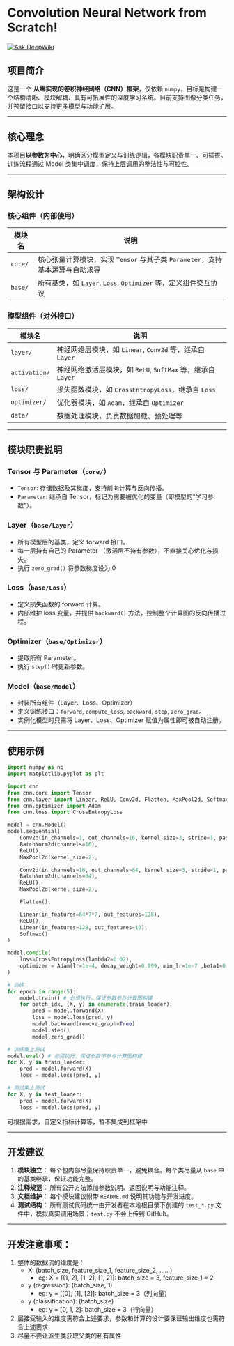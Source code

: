# Convolution Neural Network from Scratch!
[![Ask DeepWiki](https://deepwiki.com/badge.svg)](https://deepwiki.com/Yishanka/CNN_from_scratch)

## 项目简介
这是一个 **从零实现的卷积神经网络（CNN）框架**，仅依赖 `numpy`，目标是构建一个结构清晰、模块解耦、具有可拓展性的深度学习系统。目前支持图像分类任务，并预留接口以支持更多模型与功能扩展。

---

## 核心理念

本项目**以参数为中心**，明确区分模型定义与训练逻辑，各模块职责单一、可插拔。训练流程通过 Model 类集中调度，保持上层调用的整洁性与可控性。

---

## 架构设计

### 核心组件（内部使用）
| 模块名 | 说明 |
|--------|------|
| `core/` | 核心张量计算模块，实现 `Tensor` 与其子类 `Parameter`，支持基本运算与自动求导 |
| `base/` | 所有基类，如 `Layer`, `Loss`, `Optimizer` 等，定义组件交互协议 |

### 模型组件（对外接口）
| 模块名 | 说明 |
|--------|------|
| `layer/` | 神经网络层模块，如 `Linear`, `Conv2d` 等，继承自 `Layer` |
| `activation/` | 神经网络激活层模块，如 `ReLU`, `SoftMax` 等，继承自 `Layer` |
| `loss/` | 损失函数模块，如 `CrossEntropyLoss`，继承自 `Loss` |
| `optimizer/` | 优化器模块，如 `Adam`，继承自 `Optimizer` |
| `data/` | 数据处理模块，负责数据加载、预处理等 |

---

## 模块职责说明

### Tensor 与 Parameter（`core/`）
- `Tensor`: 存储数据及其梯度，支持前向计算与反向传播。
- `Parameter`: 继承自 Tensor，标记为需要被优化的变量（即模型的“学习参数”）。

### Layer（`base/Layer`）
- 所有模型层的基类，定义 forward 接口。
- 每一层持有自己的 Parameter （激活层不持有参数），不直接关心优化与损失。
- 执行 `zero_grad()` 将参数梯度设为 0

### Loss（`base/Loss`）
- 定义损失函数的 forward 计算。
- 内部维护 loss 变量，并提供 `backward()` 方法，控制整个计算图的反向传播过程。

### Optimizer（`base/Optimizer`）
- 提取所有 Parameter。
- 执行 `step()` 时更新参数。

### Model（`base/Model`）
- 封装所有组件（Layer、Loss、Optimizer）
- 定义训练接口：`forward`, `compute_loss`, `backward`, `step`, `zero_grad`。
- 实例化模型时只需将 Layer、Loss、Optimizer 赋值为属性即可被自动注册。

---

## 使用示例
```python
import numpy as np
import matplotlib.pyplot as plt

import cnn
from cnn.core import Tensor
from cnn.layer import Linear, ReLU, Conv2d, Flatten, MaxPool2d, Softmax, BatchNorm2d
from cnn.optimizer import Adam
from cnn.loss import CrossEntropyLoss

model = cnn.Model()
model.sequential(
    Conv2d(in_channels=1, out_channels=16, kernel_size=3, stride=1, padding=1),
    BatchNorm2d(channels=16),
    ReLU(),
    MaxPool2d(kernel_size=2),

    Conv2d(in_channels=16, out_channels=64, kernel_size=3, stride=1, padding=1),
    BatchNorm2d(channels=64),
    ReLU(),
    MaxPool2d(kernel_size=2),

    Flatten(),

    Linear(in_features=64*7*7, out_features=128),
    ReLU(),
    Linear(in_features=128, out_features=10),
    Softmax()
)

model.compile(
    loss=CrossEntropyLoss(lambda2=0.02),
    optimizer = Adam(lr=1e-4, decay_weight=0.999, min_lr=1e-7 ,beta1=0.9, beta2=0.999)
)

# 训练
for epoch in range(5):
    model.train() # 必须执行，保证参数参与计算图构建
    for batch_idx, (X, y) in enumerate(train_loader):
        pred = model.forward(X) 
        loss = model.loss(pred, y)
        model.backward(remove_graph=True)
        model.step()
        model.zero_grad()

# 训练集上测试
model.eval() # 必须执行，保证参数不参与计算图构建
for X, y in train_loader:
    pred = model.forward(X)
    loss = model.loss(pred, y)

# 测试集上测试
for X, y in test_loader:
    pred = model.forward(X)
    loss = model.loss(pred, y)
```
可根据需求，自定义指标计算等，暂不集成到框架中

---

## 开发建议

1. **模块独立：** 每个包内部尽量保持职责单一，避免耦合。每个类尽量从 `base` 中的基类继承，保证功能完整。
2. **注释规范：** 所有公开方法添加参数说明、返回说明与功能注释。
3. **文档维护：** 每个模块建议附带 `README.md` 说明其功能与开发进度。
4. **测试结构：** 所有测试代码统一由开发者在本地根目录下创建的 `test_*.py` 文件中，模拟真实调用场景；`test.py` 不会上传到 GitHub。

---

## 开发注意事项：
1. 整体的数据流的维度是：
    - X: (batch_size, feature_size_1, feature_size_2, ......)
        - eg: X = \[[1, 2], [1, 2], [1, 2]]: batch_size = 3, feature_size_1 = 2
    - y (regression): (batch_size, 1)
        - eg: y = \[[0], [1], [2]]: batch_size = 3（列向量）
    - y (classification): (batch_size)
        - eg: y = [0, 1, 2]: batch_size = 3（行向量）
2. 层接受输入的维度需符合上述要求，参数和计算的设计要保证输出维度也需符合上述要求
3. 尽量不要让派生类获取父类的私有属性